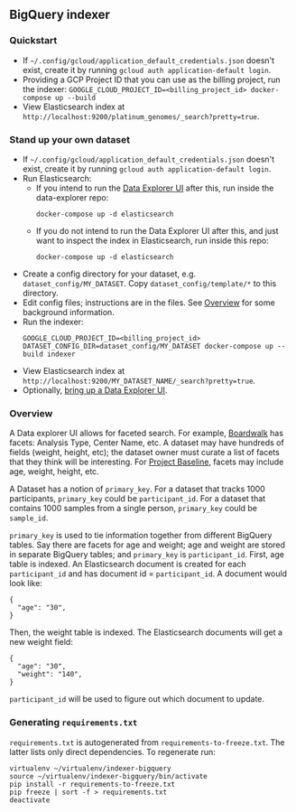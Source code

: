 ## BigQuery indexer

### Quickstart

* If `~/.config/gcloud/application_default_credentials.json` doesn't exist,
create it by running `gcloud auth application-default login`.
* Providing a GCP Project ID that you can use as the billing project, run the
indexer:
  `GOOGLE_CLOUD_PROJECT_ID=<billing_project_id> docker-compose up --build`
* View Elasticsearch index at
 `http://localhost:9200/platinum_genomes/_search?pretty=true`.
 
### Stand up your own dataset

* If `~/.config/gcloud/application_default_credentials.json` doesn't exist, create it by running `gcloud auth application-default login`.
* Run Elasticsearch:
  * If you intend to run the [Data Explorer UI](https://github.com/DataBiosphere/data-explorer/) after this, run inside the data-explorer repo:
    ```
    docker-compose up -d elasticsearch
    ```
  * If you do not intend to run the Data Explorer UI after this, and just want to inspect the index in Elasticsearch, run inside this repo:
    ```
    docker-compose up -d elasticsearch
    ```
* Create a config directory for your dataset, e.g. `dataset_config/MY_DATASET`. Copy `dataset_config/template/*` to this directory.
* Edit config files; instructions are in the files. See [Overview](https://github.com/DataBiosphere/data-explorer-indexers/tree/master/bigquery#overview) for some background information.
* Run the indexer:
  ```
  GOOGLE_CLOUD_PROJECT_ID=<billing_project_id> DATASET_CONFIG_DIR=dataset_config/MY_DATASET docker-compose up --build indexer
  ```
* View Elasticsearch index at
 `http://localhost:9200/MY_DATASET_NAME/_search?pretty=true`. 
* Optionally, [bring up a Data Explorer UI](https://github.com/DataBiosphere/data-explorer).

### Overview

A Data explorer UI allows for faceted search. For example,
[Boardwalk](https://ucsc-cgp.org/boardwalk) has facets: Analysis Type, Center
Name, etc. A dataset may have hundreds of fields (weight, height, etc); the
dataset owner must curate a list of facets that they think will be interesting.
For [Project Baseline](https://www.projectbaseline.com/), facets may include
age, weight, height, etc.

A Dataset has a notion of `primary_key`. For a dataset that tracks 1000
participants, `primary_key` could be `participant_id`. For a dataset that
contains 1000 samples from a single person, `primary_key` could be `sample_id`.

`primary_key` is used to tie information together from different BigQuery
tables. Say there are facets for age and weight; age and weight are
stored in separate BigQuery tables; and `primary_key` is `participant_id`.
First, age table is indexed. An Elasticsearch document is created for each
`participant_id` and has document id = `participant_id`. A document would look
like:

```
{
  "age": "30",
}
```

Then, the weight table is indexed. The Elasticsearch documents will get a new
weight field:

```
{
  "age": "30",
  "weight": "140",
}
```

`participant_id` will be used to figure out which document to update.

### Generating `requirements.txt`

`requirements.txt` is autogenerated from `requirements-to-freeze.txt`. The
latter lists only direct dependencies. To regenerate run:

```
virtualenv ~/virtualenv/indexer-bigquery
source ~/virtualenv/indexer-bigquery/bin/activate
pip install -r requirements-to-freeze.txt
pip freeze | sort -f > requirements.txt
deactivate
```
